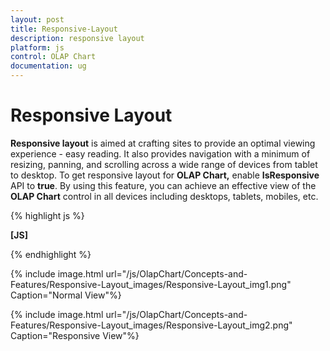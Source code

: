 ```yaml
---
layout: post
title: Responsive-Layout
description: responsive layout
platform: js
control: OLAP Chart
documentation: ug
---
```


# Responsive Layout

**Responsive layout** is aimed at crafting sites to provide an optimal viewing experience - easy reading. It also provides navigation with a minimum of resizing, panning, and scrolling across a wide range of devices from tablet to desktop. To get responsive layout for **OLAP Chart,** enable **IsResponsive** API to **true**. By using this feature, you can achieve an effective view of the **OLAP Chart** control in all devices including desktops, tablets, mobiles, etc. 

{% highlight js %}

**[JS]**
<script type="text/javascript">
$(function () {
        $("#OlapChart").ejOlapChart({ url: "../wcf/OlapChartService.svc",
        animation: true, **isResponsive:true**, type:                                                                                                                                                  ej.olap.OlapChart.ChartTypes.Column, commonSeriesOptions: {  tooltip: { visible: true} }, size: { height: "460px", width: "100%" },load: "loadTheme"
        });
</script>


{% endhighlight %}



{% include image.html url="/js/OlapChart/Concepts-and-Features/Responsive-Layout_images/Responsive-Layout_img1.png" Caption="Normal View"%}

{% include image.html url="/js/OlapChart/Concepts-and-Features/Responsive-Layout_images/Responsive-Layout_img2.png" Caption="Responsive View"%}








